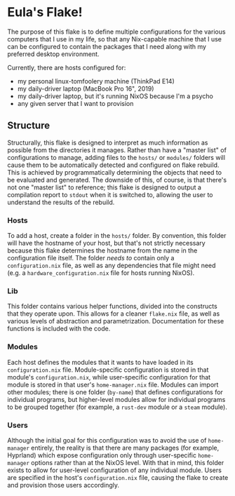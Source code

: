 # Eula's Flake!

The purpose of this flake is to define multiple configurations for the various computers that I use in my life, so that any Nix-capable machine that I use can be configured to contain the packages that I need along with my preferred desktop environment.

Currently, there are hosts configured for:

* my personal linux-tomfoolery machine (ThinkPad E14)
* my daily-driver laptop (MacBook Pro 16", 2019)
* my daily-driver laptop, but it's running NixOS because I'm a psycho
* any given server that I want to provision

## Structure

Structurally, this flake is designed to interpret as much information as possible from the directories it manages. Rather than have a "master list" of configurations to manage, adding files to the `hosts/` or `modules/` folders will cause them to be automatically detected and configured on flake rebuild. This is achieved by programmatically determining the objects that need to be evaluated and generated. The downside of this, of course, is that there's not one "master list" to reference; this flake is designed to output a compilation report to `stdout` when it is switched to, allowing the user to understand the results of the rebuild.

### Hosts

To add a host, create a folder in the `hosts/` folder. By convention, this folder will have the hostname of your host, but that's not strictly necessary because this flake determines the hostname from the name in the configuration file itself. The folder _needs to_ contain only a `configuration.nix` file, as well as any dependencies that file might need (e.g. a `hardware_configuration.nix` file for hosts running NixOS).

### Lib

This folder contains various helper functions, divided into the constructs that they operate upon. This allows for a cleaner `flake.nix` file, as well as various levels of abstraction and parametrization. Documentation for these functions is included with the code.

### Modules

Each host defines the modules that it wants to have loaded in its `configuration.nix` file. Module-specific configuration is stored in that module's `configuration.nix`, while user-specific configuration for that module is stored in that user's `home-manager.nix` file. Modules can import other modules; there is one folder (`by-name`) that defines configurations for individual programs, but higher-level modules allow for individual programs to be grouped together (for example, a `rust-dev` module or a `steam` module).

### Users

Although the initial goal for this configuration was to avoid the use of `home-manager` entirely, the reality is that there are many packages (for example, Hyprland) which expose configuration only through user-specific `home-manager` options rather than at the NixOS level. With that in mind, this folder exists to allow for user-level configuration of any individual module. Users are specified in the host's `configuration.nix` file, causing the flake to create and provision those users accordingly.